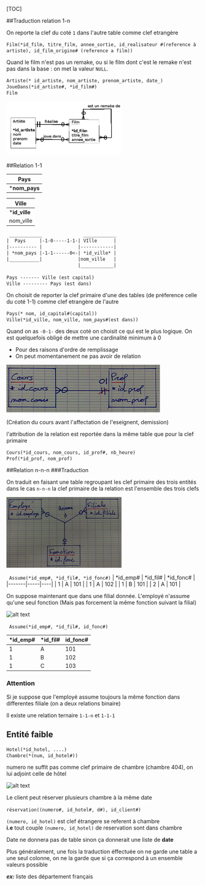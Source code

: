 [TOC]


##Traduction relation  1-n

On reporte la clef du coté ```1``` dans l'autre table comme clef etrangère

```
Film(*id_film, titre_film, annee_sortie, id_realisateur #(reference à artiste), id_film_origine# (reference a film))
```

Quand le film n'est pas un remake, ou si le film dont c'est le remake n'est pas dans la base : on met la valeur ```NULL```.

```
Artiste(* id_artiste, nom_artiste, prenom_artiste, date_)
JoueDans(*id_artiste#, *id_film#)
Film
```

![alt text](./film.png "FILM")

##Relation 1-1

| Pays |
|-------|
| ***nom_pays** |  



| Ville |
|-------|
| ***id_ville** |  
| nom_ville |  


```
 ____________               ____________
|  Pays     |-1-0-----1-1-| VIlle      |
|---------- |             |------------|
| *nom_pays |-1-1------0<-| *id_ville* |
|___________|             |nom_ville   |
                          |____________|

Pays ------- Ville (est capital)
Ville --------- Pays (est dans)
```

On choisit de reporter la clef primaire d'une des tables (de préference celle du coté 1-1) comme clef etrangère de l'autre

```
Pays(* nom, id_capital#(capital))
Ville(*id_ville, nom_ville, nom_pays#(est dans))
```

Quand on as ```-0-1-``` des deux coté on choisit ce qui est le plus logique.
On est quelquefois obligé de mettre une cardinalité minimum à 0
* Pour des raisons d'ordre de remplissage
* On peut momentanement ne pas avoir de relation



![alt text](./cours.png "FILM")


(Création du cours avant l'affectation de l'eseignent, demission)

l'attribution de la relation est reportée dans la même table que pour la clef primaire

```
Cours(*id_cours, nom_cours, id_prof#, nb_heure)
Prof(*id_prof, nom_prof)
```


##Relation n-n-n
###Traduction

On traduit en faisant une table regroupant les clef primaire des trois entités
dans le cas ```n-n-n```  la clef primaire de la relation est l'ensemble des trois clefs


![alt text](./entreprise.png "FILM")


``` Assume(*id_emp#, *id_fil#, *id_fonc#)```
| *id_emp# | *id_fil# | *id_fonc# |
|-------|-----|----|
| 1 | A | 101 |
| 1 | A | 102 |
| 1 | B | 101 |
| 2 | A | 101 |


On suppose maintenant que dans une filial donnée. L'employé n'assume qu'une seul fonction
(Mais pas forcement la même fonction suivant la filial)

![alt text](./Entreprise2.png "FILM")


``` Assume(*id_emp#, *id_fil#, id_fonc#)```


| *id_emp# | *id_fil# | id_fonc# |
|-------|-----|----|
| 1 | A | 101 |
| 1 | B | 102 |
| 1 | C | 103 |


### Attention

Si je suppose que l'employé assume toujours la même fonction dans differentes filiale
(on a deux relations binaire)


Il existe une relation ternaire ```1-1-n```  et ```1-1-1```


## Entité faible




```
Hotel(*id_hotel, ....)
Chambre(*(num, id_hotel#))
```

numero ne suffit pas comme clef primaire de chambre (chambre 404), on lui adjoint celle de hôtel



![alt text](./Hotel.png "FILM")

Le client peut réserver plusieurs chambre à la même date

```réservation((numero#, id_hotel#, d#), id_client#)```

```(numero, id_hotel)``` est clef étrangere se referent à chambre <br>
**i.e** tout couple ```(numero, id_hotel)``` de reservation sont dans chambre

Date ne donnera pas de table sinon ça donnerait une liste de __date__

Plus généralement, une fois la traduction éffectuée on ne garde une table a une seul colonne, on ne la garde que si ça correspond à un ensemble valeurs possible

***ex:*** liste des département français
